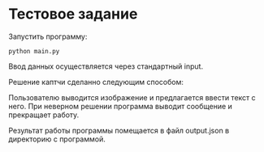 # Тестовое задание
Запустить программу:

```python main.py```

Ввод данных осуществляется через стандартный input.

Решение каптчи сделанно следующим способом:

Пользователю выводится изображение и предлагается ввести текст с него.
При неверном решении программа выводит сообщение и прекращает работу.

Результат работы программы помещается в файл output.json в директорию с программой.
